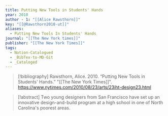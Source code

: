 ```yaml
---
title: Putting New Tools in Students' Hands
year: 2010
author - 1: "[[Alice Rawsthorn]]"
key: "[[@Rawsthorn2010-ut]]"
aliases:
  - Putting New Tools In Students' Hands
journal: "[[The New York times]]"
publisher: "[[The New York Times]]"
tags:
  - Notion-Catalogued
  - _BibTex-to-MD-Git
  - _Cataloged
---
```


> [!bibliography]
> Rawsthorn, Alice. 2010. “Putting New Tools in Students' Hands.” "[[The New York Times]]". https://www.nytimes.com/2010/08/23/arts/23iht-design23.html

> [!abstract]
> Two young designers from San Francisco have set up an innovative design-and-build program at a high school in one of North Carolina's poorest areas.